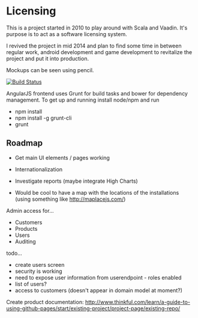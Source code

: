Licensing
=========

This is a project started in 2010 to play around with Scala and Vaadin. It's purpose is to act as a software licensing system.

I revived the project in mid 2014 and plan to find some time in between regular work, android development and game development to revitalize the project and put it into production.

Mockups can be seen using pencil.

[![Build Status](https://travis-ci.org/manicmonkey/licensing.svg?branch=master)](https://travis-ci.org/manicmonkey/licensing)

AngularJS frontend uses Grunt for build tasks and bower for dependency management. To get up and running install node/npm and run
- npm install
- npm install -g grunt-cli
- grunt

Roadmap
-------

- Get main UI elements / pages working
- Internationalization

- Investigate reports (maybe integrate High Charts)
- Would be cool to have a map with the locations of the installations (using something like http://maplacejs.com/)

Admin access for...

- Customers
- Products
- Users
- Auditing

todo...

- create users screen
- security is working
- need to expose user information from userendpoint - roles enabled
- list of users?
- access to customers (doesn't appear in domain model at moment?)

Create product documentation: http://www.thinkful.com/learn/a-guide-to-using-github-pages/start/existing-project/project-page/existing-repo/